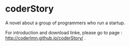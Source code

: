 coderStory
==========

A novel about a group of programmers who run a startup.

For introduction and download linke, please go to page : http://coderlmn.github.io/coderStory/ .
